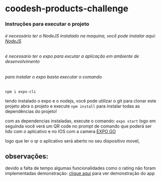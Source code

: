 # coodesh-products-challenge

### Instruções para executar o projeto

###### é necessário ter o NodeJS instalado na maquina, você pode instalar aqui: [NodeJS](https://nodejs.org/en/)
###### é necessario ter o expo para excutar a aplicação em ambiente de desenvolvimento
###### para instalar o expo basta executar o comando 
 ```npm i expo-cli```
 
 tendo instalado o expo e o nodejs, você pode utilizar o git para clonar este projeto
 abra o projeto e execute 
 ```npm install```
 para instalar todas as dependências do projeto!
 
 com as dependencias instaladas, execute o comando:
 ```expo start```
logo em seguinda você verá um QR code no prompt de comando que poderá ser lido com
o aplicativo e no IOS com a camera [EXPO GO](https://expo.dev/client)

logo que ler o qr o aplicativo será aberto no seu dispositivo movel,

## observações:
 
devido a falta de tempo algumas funcionalidades como o rating não foram implementadas
demonstração: [clique aqui](https://drive.google.com/file/d/11wTLdCPr_B9oTvqYN3tHUvmvtI4HMnhS/view) para ver demonstração do app
